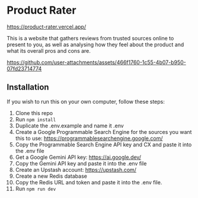 # Product Rater

https://product-rater.vercel.app/

This is a website that gathers reviews from trusted sources online to present to you, as well as analysing how they feel about the product and what its overall pros and cons are.

https://github.com/user-attachments/assets/466f1760-1c55-4b07-b950-07fd23714774

## Installation

If you wish to run this on your own computer, follow these steps:
1. Clone this repo
2. Run `npm install`
3. Duplicate the .env.example and name it .env
4. Create a Google Programmable Search Engine for the sources you want this to use: https://programmablesearchengine.google.com/
5. Copy the Programmable Search Engine API key and CX and paste it into the .env file
6. Get a Google Gemini API key: https://ai.google.dev/
7. Copy the Gemini API key and paste it into the .env file
8. Create an Upstash account: https://upstash.com/
9. Create a new Redis database
10. Copy the Redis URL and token and paste it into the .env file.
11. Run `npm run dev`
